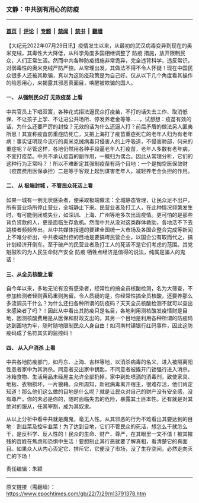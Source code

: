 ### 文静：中共别有用心的防疫

---

#### [首页](../../../..?n13791378) &nbsp;|&nbsp; [评论](../../../../../epoch-comment?n13791378) &nbsp;|&nbsp; [专题](../../../../../epoch-special?n13791378) &nbsp;|&nbsp; [禁闻](../../../../../epoch-news?n13791378) &nbsp;|&nbsp; [禁书](../../../../../books?n13791378) &nbsp;|&nbsp; [翻墙](https://github.com/gfw-breaker/nogfw/blob/master/README.md?n13791378)


<div class="post_content" id="artbody" itemprop="articleBody">
 <!-- article content begin -->
 <p>
  【大纪元2022年07月29日讯】疫情发生以来，从最初的武汉病毒变异到现在的奥米克绒，其毒性大大降低，从科学角度多国相继调整了
  <ok href="https://www.epochtimes.com/gb/tag/%E9%98%B2%E7%96%AB.html">
   防疫
  </ok>
  措施，放开限制民众，人们正常生活。然而中共各种防疫措施非常诡异，完全违背科学，违反常识，对弱毒性的奥米克绒严防严控。从常理出发，其做法不得不令人怀疑！现在中国民众很多人还被其欺骗，真以为这防疫政策是为自己好。仅从以下几个角度看其操作的险恶用心，来揭露其邪恶真面目，唤醒被欺骗的国人。
 </p>
 <h4>
  一、 从强制民众打
  <ok href="https://www.epochtimes.com/gb/tag/%E6%97%A0%E6%95%88%E7%96%AB%E8%8B%97.html">
   无效疫苗
  </ok>
  上看
 </h4>
 <p>
  中共官员上下唱双簧，各种花式招法逼民众打疫苗，不打的话失去工作、取消低保、不让孩子上学、不让进公共场所、停发养老金等等……，试想想：疫苗有效的话，为什么还要严厉的封控？无效的话为什么还逼人打？前后矛盾的做法另人匪夷所思！其宣称疫苗防重症防死亡，又把上海打了疫苗重症死亡的老年人归为有老年病！事实证明现今流行的奥米克绒病毒只侵害人的上呼吸道，不侵害肺部，何来的重症呢？尽管这样，各地仍然用各种手段逼老年人打疫苗，老年人多数有老年病，不宜打疫苗。中共不承认疫苗的副作用，一概归为偶合。因此从常理分析，它们的这种行为正常吗？！所以不难断定其强制疫苗有两个目地：一个是掏空医保敛财（疫苗费用医保承担）二是等于客观上起到谋害老年人，减轻养老金负担的作用。
 </p>
 <h4>
  二、 从
  <ok href="https://www.epochtimes.com/gb/tag/%E6%9E%81%E7%AB%AF%E5%B0%81%E5%9F%8E.html">
   极端封城
  </ok>
  ，不管民众死活上看
 </h4>
 <p>
  如果一城有一例无状感染者，便采取极端做法：全城静态管理，让民众足不出户，所有营业场所停止营业，全城静止下来。民营业者及打工人，在此种情况频繁发生时，有可能倒闭或失业，如深圳、上海、广州等地多次出现疫情。更可怕的是那些背负贷款的人，更是面临生存危机。然而中共从没对这类群体救助，各地活不下去跳楼者频频传出。从中共媒体报道的要建全国统一大市场及各国企整合完成等新闻上不难分析出，中共极端封控的目地是要搞垮民营企业，以国企公有取而代之，搞计划经济开倒车。至于破产的民营业者及打工人的死活不是它们考虑的范围。其党魁鼓吹的为人民生命财产安全
  <ok href="https://www.epochtimes.com/gb/tag/%E9%98%B2%E7%96%AB.html">
   防疫
  </ok>
  牺牲点经济是值得的说法，纯属是骗人的鬼话！
 </p>
 <h4>
  三、从全员核酸上看
 </h4>
 <p>
  自今年以来，多地无论有没有感染者，经常性的搞全员核酸检测，名为大筛查，不参加检测者轻则黄码重则拘留。令人质疑的是，你经常性搞全员核酸，还要养那么多流调员干什么？为什么还扫各种所谓的防疫码？天天全员核酸检测不就可以查出来感染者了吗？！因此从中看出其防疫只是名目，各地利用测核酸发疫情财是目地，因测核酸费用是从医保和财政支出的。其另一个目地是利用各种所谓的防疫码达到画地为牢，随时随地限制民众人身自由！如河南村镇银行红码事件，因此这防疫码成了名符其实的监控码！
 </p>
 <h4>
  四、
  <ok href="https://www.epochtimes.com/gb/tag/%E4%BB%8E%E5%85%A5%E6%88%B7%E6%B6%88%E6%9D%80.html">
   从入户消杀
  </ok>
  上看
 </h4>
 <p>
  中共各地防疫部门，如丹东、上海、吉林等地，以消杀病毒的名义，进入被隔离阳性患者家中为其消杀。同意者交出家中钥匙，不同意者被撬开门锁强行进入消杀。冰箱食物、生活用品未经屋主允许全部扔掉，家中到处喷洒的消毒剂，致使家具、地板、衣物损坏，一片狼藉。众所周知，新冠病毒离开宿主，很难存活，他们肯定知道！那么他们这么做的目地是什么呢？就是让民众对自己的财产没有安全感，没有尊严，你的未必是你的，随时面临失去的危险，暴露其土匪本性。还有就是对其绝对的服从，任其宰割，成为其奴隶。
 </p>
 <p>
  从以上分析中看中共就是魔鬼，毫无人性。从其邪恶的行为不难看出其要达到的目地：割韭菜及控牢韭菜！为了达到目地，它们不管民众的死活，想怎么干就怎么干，是反科学、反人性的！民众的生命、财产、尊严，在其眼里一文不值！被其摧残的百姓在焦虑和恐惧中生活！要想制止其行恶就要了解真相，看清楚它的真面目。如果众人从内心否定它、排斥它，它便没了市场，没了生存空间，必然走向灭亡的下场！
 </p>
 <p>
  责任编辑：朱颖
 </p>
 <!-- article content end -->
 <div id="below_article_ad">
 </div>
</div>


---

原文链接（需翻墙）：https://www.epochtimes.com/gb/22/7/29/n13791378.htm